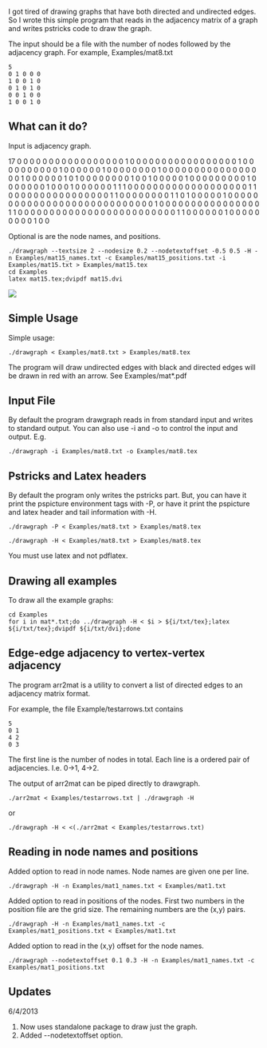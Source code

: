 
I got tired of drawing graphs that have both directed and undirected edges. So
I wrote this simple program that reads in the adjacency matrix of a graph and
writes pstricks code to draw the graph.

The input should be a file with the number of nodes followed by the adjacency
graph. For example, Examples/mat8.txt

    5
    0 1 0 0 0
    1 0 0 1 0
    0 1 0 1 0
    0 0 1 0 0
    1 0 0 1 0

## What can it do?

Input is adjacency graph.

 17
 0 0 0 0 0 0 0 0 0 0 0 0 0 0 0 0 0 
 1 0 0 0 0 0 0 0 0 0 0 0 0 0 0 0 0 
 0 1 0 0 0 0 0 0 0 0 0 0 1 0 0 0 0 
 0 0 1 0 0 0 0 0 0 0 0 1 0 0 0 0 0 
 0 0 0 0 0 0 0 0 0 0 0 0 1 0 0 0 0 
 0 0 1 0 1 0 0 0 0 0 0 0 0 1 0 0 1 
 0 0 0 0 0 1 0 0 0 0 0 0 0 0 0 1 0 
 0 0 0 0 0 0 1 0 0 0 1 0 0 0 0 0 0 
 1 1 1 0 0 0 0 0 0 0 0 0 0 0 0 0 0 
 0 0 0 0 0 1 1 0 0 0 0 0 0 0 0 0 0 
 0 0 0 0 0 0 1 1 0 0 0 0 0 0 0 0 1 
 1 0 1 0 0 0 0 0 1 0 0 0 0 0 0 0 0 
 0 0 0 0 0 0 0 0 0 0 0 0 0 0 0 0 0 
 0 0 0 1 0 0 0 0 0 0 0 0 0 0 0 0 0 
 0 0 0 1 1 0 0 0 0 0 0 0 0 0 0 0 0 
 0 0 0 0 0 0 0 0 0 0 0 0 0 1 1 0 0 
 0 0 0 0 1 0 0 0 0 0 0 0 0 0 1 0 0 

Optional is are the node names, and positions.

    ./drawgraph --textsize 2 --nodesize 0.2 --nodetextoffset -0.5 0.5 -H -n Examples/mat15_names.txt -c Examples/mat15_positions.txt -i Examples/mat15.txt > Examples/mat15.tex
    cd Examples
    latex mat15.tex;dvipdf mat15.dvi

![](https://raw.github.com/dchaws/DrawGraph/master/Examples/mat15.png)

## Simple Usage
Simple usage:

    ./drawgraph < Examples/mat8.txt > Examples/mat8.tex

The program will draw undirected edges with black and directed edges will be
drawn in red with an arrow. See Examples/mat*.pdf

## Input File
By default the program drawgraph reads in from standard input and writes to
standard output. You can also use -i and -o to control the input and output.
E.g.

    ./drawgraph -i Examples/mat8.txt -o Examples/mat8.tex

## Pstricks and Latex headers
By default the program only writes the pstricks part. But, you can have it
print the pspicture environment tags with -P, or have it print the pspicture
and latex header and tail information with -H.

    ./drawgraph -P < Examples/mat8.txt > Examples/mat8.tex

    ./drawgraph -H < Examples/mat8.txt > Examples/mat8.tex

You must use latex and not pdflatex.

## Drawing all examples
To draw all the example graphs:

    cd Examples
    for i in mat*.txt;do ../drawgraph -H < $i > ${i/txt/tex};latex ${i/txt/tex};dvipdf ${i/txt/dvi};done

## Edge-edge adjacency to vertex-vertex adjacency
The program arr2mat is a utility to convert a list of directed edges to
an adjacency matrix format.

For example, the file Example/testarrows.txt contains

    5
    0 1
    4 2
    0 3

The first line is the number of nodes in total. Each line is a
ordered pair of adjacencies. I.e. 0->1, 4->2.

The output of arr2mat can be piped directly to drawgraph.

    ./arr2mat < Examples/testarrows.txt | ./drawgraph -H

or

    ./drawgraph -H < <(./arr2mat < Examples/testarrows.txt) 

## Reading in node names and positions

Added option to read in node names. Node names are given one per line.

    ./drawgraph -H -n Examples/mat1_names.txt < Examples/mat1.txt

Added option to read in positions of the nodes. First two numbers in the position
file are the grid size. The remaining numbers are the (x,y) pairs.

    ./drawgraph -H -n Examples/mat1_names.txt -c Examples/mat1_positions.txt < Examples/mat1.txt

Added option to read in the (x,y) offset for the node names.

    ./drawgraph --nodetextoffset 0.1 0.3 -H -n Examples/mat1_names.txt -c Examples/mat1_positions.txt

## Updates 

6/4/2013
1. Now uses standalone package to draw just the graph.
2. Added --nodetextoffset option.

